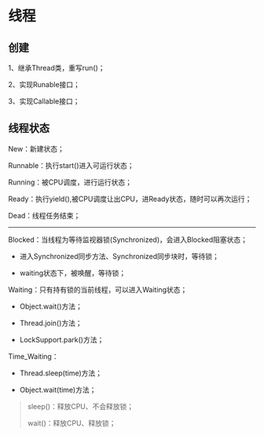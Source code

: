 # 线程

## 创建

1、继承Thread类，重写run()；

2、实现Runable接口；

3、实现Callable接口；

## 线程状态

New：新建状态；

Runnable：执行start()进入可运行状态；

Running：被CPU调度，进行运行状态；

Ready：执行yield(),被CPU调度让出CPU，进Ready状态，随时可以再次运行；

Dead：线程任务结束；

---

Blocked：当线程为等待监视器锁(Synchronized)，会进入Blocked阻塞状态；

- 进入Synchronized同步方法、Synchronized同步块时，等待锁；

- waiting状态下，被唤醒，等待锁；

Waiting：只有持有锁的当前线程，可以进入Waiting状态；

- Object.wait()方法；

- Thread.join()方法；

- LockSupport.park()方法；

Time_Waiting：

- Thread.sleep(time)方法；

- Object.wait(time)方法；

> sleep()：释放CPU、不会释放锁；
> 
> wait()：释放CPU、释放锁；




